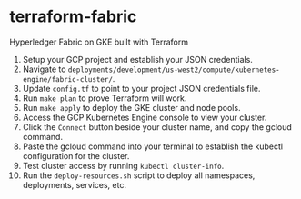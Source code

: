# terraform-fabric
Hyperledger Fabric on GKE built with Terraform

1. Setup your GCP project and establish your JSON credentials.
2. Navigate to `deployments/development/us-west2/compute/kubernetes-engine/fabric-cluster/`.
3. Update `config.tf` to point to your project JSON credentials file.
4. Run `make plan` to prove Terraform will work.
5. Run `make apply` to deploy the GKE cluster and node pools.
6. Access the GCP Kubernetes Engine console to view your cluster.
7. Click the `Connect` button beside your cluster name, and copy the gcloud command.
8. Paste the gcloud command into your terminal to establish the kubectl configuration for the cluster.
9. Test cluster access by running `kubectl cluster-info`.
10. Run the `deploy-resources.sh` script to deploy all namespaces, deployments, services, etc.
